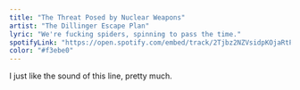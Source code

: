 ```yaml
---
title: "The Threat Posed by Nuclear Weapons"
artist: "The Dillinger Escape Plan"
lyric: "We're fucking spiders, spinning to pass the time."
spotifyLink: "https://open.spotify.com/embed/track/2Tjbz2NZVsidpKOjaRtPRr"
color: "#f3ebe0"
---
```


I just like the sound of this line, pretty much.
